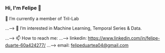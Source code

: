 ### Hi, I'm Felipe 👋

<!--
**felipeduartea/felipeduartea**

...-->   🔭 I’m currently a member of Tril-Lab

...-->   🌱 I’m interested in Machine Learning, Temporal Series & Data.

...-->   📫 How to reach me: 
...-->   linkedin: https://www.linkedin.com/in/felipe-duarte-60a424277/ 
...-->   email: felipeduartea04@gmail.com
